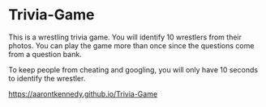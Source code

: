 # Trivia-Game

This is a wrestling trivia game. You will identify 10 wrestlers from their photos.  You can play the game more than once since the questions come from a question bank.

To keep people from cheating and googling, you will only have 10 seconds to identify the wrestler.

https://aarontkennedy.github.io/Trivia-Game
